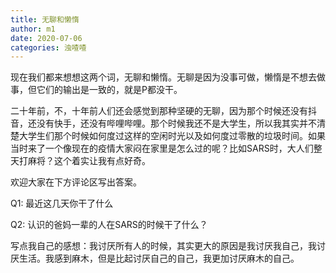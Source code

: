 ```yaml
---
title: 无聊和懒惰
author: m1
date: 2020-07-06
categories: 浊喳喳
---
```


现在我们都来想想这两个词，无聊和懒惰。无聊是因为没事可做，懒惰是不想去做事，但它们的输出是一致的，就是P都没干。

二十年前，不，十年前人们还会感觉到那种坚硬的无聊，因为那个时候还没有抖音，还没有快手，还没有哔哩哔哩。那个时候我还不是大学生，所以我其实并不清楚大学生们那个时候如何度过这样的空闲时光以及如何度过零散的垃圾时间。如果当时来了一个像现在的疫情大家闷在家里是怎么过的呢？比如SARS时，大人们整天打麻将？这个着实让我有点好奇。

欢迎大家在下方评论区写出答案。

Q1: 最近这几天你干了什么

Q2: 认识的爸妈一辈的人在SARS的时候干了什么？

写点我自己的感想：我讨厌所有人的时候，其实更大的原因是我讨厌我自己，我讨厌生活。我感到麻木，但是比起讨厌自己的自己，我更加讨厌麻木的自己。
